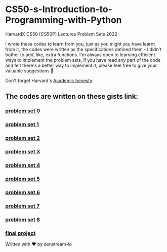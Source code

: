 # CS50-s-Introduction-to-Programming-with-Python
HarvardX CS50 [CS50P] Lectures Problem Sets 2022 

I wrote these codes to learn from you, just as you might you have learnt from it, the codes were written as the specifications defined them - I didn't bother to add, like, extra functions. I'm always open to learning efficient ways to implement the problem sets, if you have read any part of the code and felt there's a better way to implement it, please feel free to give your valuable suggestions :partying_face:

Don't forget Harvard's [Academic honesty](https://cs50.harvard.edu/ai/2020/honesty/#:~:text=This%20course%E2%80%99s%20philosophy%20on%20academic%20honesty%20is%20best,of%20another%20and%20submitting%20the%20work%20of%20another.).

## The codes are written on these gists link:
### [problem set 0](https://gist.github.com/denstream-io/a4388a6661c3507e754a752d6f364b9e#file-0-functions-variables-py)
### [problem set 1](https://gist.github.com/denstream-io/a4388a6661c3507e754a752d6f364b9e#file-1-conditionals-py)
### [problem set 2](https://gist.github.com/denstream-io/a4388a6661c3507e754a752d6f364b9e#file-2-loops-py)
### [problem set 3](https://gist.github.com/denstream-io/a4388a6661c3507e754a752d6f364b9e#file-3-exceptions-py)
### [problem set 4](https://gist.github.com/denstream-io/a4388a6661c3507e754a752d6f364b9e#file-4-libraries-py)
### [problem set 5](https://gist.github.com/denstream-io/a4388a6661c3507e754a752d6f364b9e#file-5-unit_tests-py)
### [problem set 6](https://gist.github.com/denstream-io/a4388a6661c3507e754a752d6f364b9e#file-6-fileio-py)
### [problem set 7](https://gist.github.com/denstream-io/a4388a6661c3507e754a752d6f364b9e#file-7-regular-expressions-py)
### [problem set 8](https://gist.github.com/denstream-io/a4388a6661c3507e754a752d6f364b9e#file-8-oop-py)
### [final project](https://gist.github.com/denstream-io/a4388a6661c3507e754a752d6f364b9e)


Written with :heart:  by denstream-io

